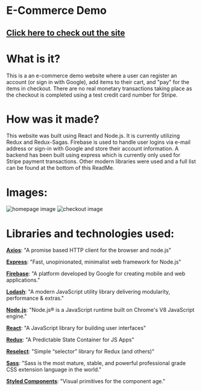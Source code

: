 # E-Commerce Demo
## [Click here to check out the site](https://chris-caron-ecommerce-demo.herokuapp.com/)

# What is it?
This is a an e-commerce demo website where a user can register an account (or sign in with Google), add items to their cart, and "pay" for the items in checkout. There are no real monetary transactions taking place as the checkout is completed using a test credit card number for Stripe.

# How was it made?
This website was built using React and Node.js. It is currently utilizing Redux and Redux-Sagas. Firebase is used to handle user logins via e-mail address or sign-in with Google and store their account information. A backend has been built using express which is currently only used for Stripe payment transactions. Other modern libraries were used and a full list can be found at the bottom of this ReadMe.

# Images:
![homepage image](https://imgur.com/78UPZvX.jpeg)
![checkout image](https://imgur.com/hMPltr9.jpeg)

# Libraries and technologies used:
**[Axios](https://axios-http.com/)**: "A promise based HTTP client for the browser and node.js"

**[Express](https://expressjs.com/)**: "Fast, unopinionated, minimalist web framework for Node.js"

**[Firebase](https://firebase.google.com/)**: "A platform developed by Google for creating mobile and web applications."

**[Lodash](https://lodash.com/)**: "A modern JavaScript utility library delivering modularity, performance & extras."

**[Node.js](https://nodejs.org/en/)**: "Node.js® is a JavaScript runtime built on Chrome's V8 JavaScript engine."

**[React](https://reactjs.org/)**: "A JavaScript library for building user interfaces"

**[Redux](https://redux.js.org/)**: "A Predictable State Container for JS Apps"

**[Reselect](https://github.com/reduxjs/reselect)**: "Simple “selector” library for Redux (and others)"

**[Sass](https://sass-lang.com/)**: "Sass is the most mature, stable, and powerful professional grade CSS extension language in the world."

**[Styled Components](https://styled-components.com/)**: "Visual primitives for the component age."